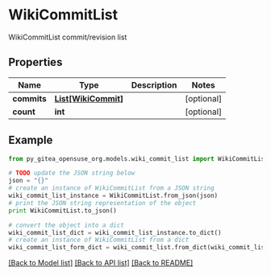 # WikiCommitList

WikiCommitList commit/revision list

## Properties
Name | Type | Description | Notes
------------ | ------------- | ------------- | -------------
**commits** | [**List[WikiCommit]**](WikiCommit.md) |  | [optional] 
**count** | **int** |  | [optional] 

## Example

```python
from py_gitea_opensuse_org.models.wiki_commit_list import WikiCommitList

# TODO update the JSON string below
json = "{}"
# create an instance of WikiCommitList from a JSON string
wiki_commit_list_instance = WikiCommitList.from_json(json)
# print the JSON string representation of the object
print WikiCommitList.to_json()

# convert the object into a dict
wiki_commit_list_dict = wiki_commit_list_instance.to_dict()
# create an instance of WikiCommitList from a dict
wiki_commit_list_form_dict = wiki_commit_list.from_dict(wiki_commit_list_dict)
```
[[Back to Model list]](../README.md#documentation-for-models) [[Back to API list]](../README.md#documentation-for-api-endpoints) [[Back to README]](../README.md)


